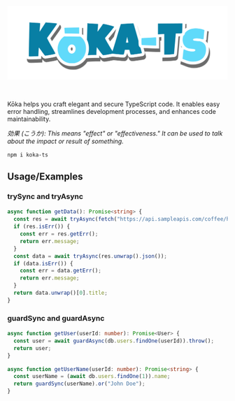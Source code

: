 <br>

![Kōka](https://raw.githubusercontent.com/simonepriuli/koka/main/img/logo.png)

<br>

Kōka helps you craft elegant and secure TypeScript code. It enables easy error handling, streamlines development processes, and enhances code maintainability.

_効果 (こうか): This means "effect" or "effectiveness." It can be used to talk about the impact or result of something._

```bash
npm i koka-ts
```

## Usage/Examples

### trySync and tryAsync

```typescript
async function getData(): Promise<string> {
  const res = await tryAsync(fetch("https://api.sampleapis.com/coffee/hot"));
  if (res.isErr()) {
    const err = res.getErr();
    return err.message;
  }
  const data = await tryAsync(res.unwrap().json());
  if (data.isErr()) {
    const err = data.getErr();
    return err.message;
  }
  return data.unwrap()[0].title;
}
```

### guardSync and guardAsync

```typescript
async function getUser(userId: number): Promise<User> {
  const user = await guardAsync(db.users.findOne(userId)).throw();
  return user;
}
```

```typescript
async function getUserName(userId: number): Promise<string> {
  const userName = (await db.users.findOne(1)).name;
  return guardSync(userName).or("John Doe");
}
```
